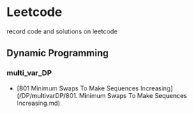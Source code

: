 # Leetcode

record code and solutions on leetcode

## Dynamic Programming

### multi_var_DP

- [801 Minimum Swaps To Make Sequences Increasing](/DP/multivarDP/801. Minimum Swaps To Make Sequences Increasing.md)